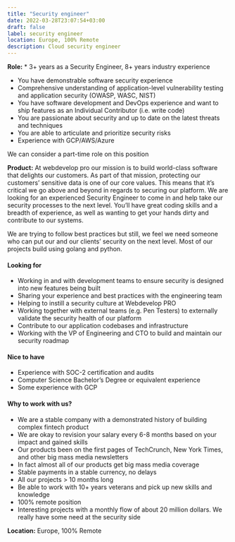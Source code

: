 ```yaml
---
title: "Security engineer"
date: 2022-03-28T23:07:54+03:00
draft: false
label: security engineer
location: Europe, 100% Remote
description: Cloud security engineer
---
```


**Role:** * 3+ years as a Security Engineer, 8+ years industry experience

- You have demonstrable software security experience
- Comprehensive understanding of application-level vulnerability 
  testing and application security (OWASP, WASC, NIST)
- You have software development and DevOps experience and 
  want to ship features as an Individual Contributor (i.e. write code)
- You are passionate about security and up to date on the latest threats and techniques
- You are able to articulate and prioritize security risks
- Experience with GCP/AWS/Azure

We can consider a part-time role on this position

**Product:** At webdevelop pro our mission is to build world-class software 
that delights our customers. As part of that mission, protecting our 
customers’ sensitive data is one of our core values. This means that 
it’s critical we go above and beyond in regards to securing our platform. 
We are looking for an experienced Security Engineer to come in and help 
take our security processes to the next level. You’ll have great coding 
skills and a breadth of experience, as well as wanting to get your hands 
dirty and contribute to our systems.

We are trying to follow best practices but still, we feel we 
need someone who can put our and our clients’ security on the next level.
Most of our projects build using golang and python.

#### Looking for

- Working in and with development teams to ensure security is designed into new features being built
- Sharing your experience and best practices with the engineering team
- Helping to instill a security culture at Webdevelop PRO
- Working together with external teams (e.g. Pen Testers) to externally 
  validate the security health of our platform
- Contribute to our application codebases and infrastructure
- Working with the VP of Engineering and CTO to build and maintain our security roadmap

#### Nice to have

- Experience with SOC-2 certification and audits
- Computer Science Bachelor’s Degree or equivalent experience
- Some experience with GCP

#### Why to work with us?

- We are a stable company with a demonstrated history of building complex fintech product
- We are okay to revision your salary every 6-8 months based on your impact and gained skills
- Our products been on the first pages of TechCrunch, New York Times, and other big mass media newsletters
- In fact almost all of our products get big mass media coverage
- Stable payments in a stable currency, no delays
- All our projects > 10 months long
- Be able to work with 10+ years veterans and pick up new skills and knowledge
- 100% remote position
- Interesting projects with a monthly flow of about 
  20 million dollars. We really have some need at the security side

**Location:** Europe, 100% Remote
